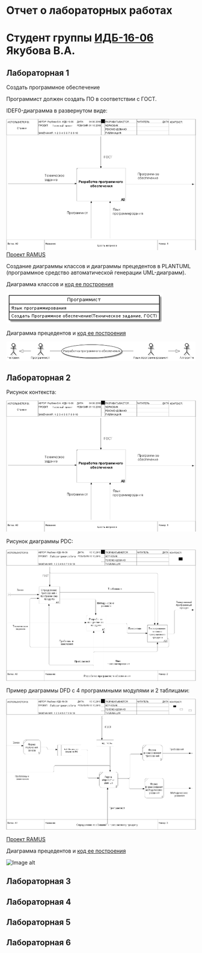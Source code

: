 # Отчет о лабораторных работах
# Студент группы [ИДБ-16-06](https://github.com/stankin/design-1/wiki/list-idb-16-06) Якубова В.А.

## Лабораторная 1

Создать программное обеспечение

Программист должен создать ПО в соответствии с ГОСТ.

IDEF0-диаграмма в развернутом виде:

![Image alt](https://github.com/Hoshi089/VeronikaYakubova.github.io/blob/master/Lab1.PNG)
[Проект RAMUS](https://github.com/Hoshi089/VeronikaYakubova.github.io/blob/master/Lab1.rsf)

Создание диаграммы классов и диаграммы прецедентов в PLANTUML (программное средство автоматической генерации UML-диаграмм).

Диаграмма классов и [код ее построения](https://github.com/Hoshi089/VeronikaYakubova.github.io/blob/master/Lab1.txt)

![Image alt](https://github.com/Hoshi089/VeronikaYakubova.github.io/blob/master/PLANTUML_DIA.png)

Диаграмма прецедентов и [код ее построения](https://github.com/Hoshi089/VeronikaYakubova.github.io/blob/master/Lab1_1.txt)

![Image alt](https://github.com/Hoshi089/VeronikaYakubova.github.io/blob/master/PLANTUML_DIA_1.png)

## Лабораторная 2

Рисунок контекста:

![Image alt](https://github.com/Hoshi089/VeronikaYakubova.github.io/blob/master/Lab1.PNG)

Рисунок диаграммы PDC:

![Image alt](https://github.com/Hoshi089/VeronikaYakubova.github.io/blob/master/modelPDC.png)

Пример диаграммы DFD с 4 программными модулями и 2 таблицами:

![Image alt](https://github.com/Hoshi089/VeronikaYakubova.github.io/blob/master/modelPDCDFD.png)

[Проект RAMUS](https://github.com/Hoshi089/VeronikaYakubova.github.io/blob/master/Lab2.rsf)


Диаграмма прецедентов и [код ее построения](https://github.com/Hoshi089/VeronikaYakubova.github.io/blob/master/Lab2.txt)

![Image alt](https://github.com/Hoshi089/VeronikaYakubova.github.io/blob/master/Diagramm2.png)

## Лабораторная 3
## Лабораторная 4
## Лабораторная 5
## Лабораторная 6

